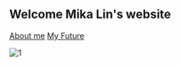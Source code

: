 ## Welcome Mika Lin's website

[About me](https://lin-mika.github.io/about-me/)      [My Future](https://lin-mika.github.io/about-me/)

![1](https://user-images.githubusercontent.com/61289486/82166315-f4d96800-986c-11ea-99b6-ea22859506ae.jpg)

